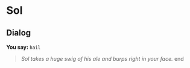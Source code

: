 # Sol


## Dialog

**You say:** `hail`



>*Sol takes a huge swig of his ale and burps right in your face.*
end
